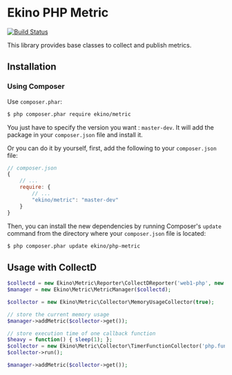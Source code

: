 Ekino PHP Metric
================

[![Build Status](https://secure.travis-ci.org/ekino/php-metric.png?branch=master)](http://travis-ci.org/ekino/php-metric)

This library provides base classes to collect and publish metrics.

## Installation

### Using Composer

Use `composer.phar`:

```bash
$ php composer.phar require ekino/metric
```
You just have to specify the version you want : `master-dev`.
It will add the package in your `composer.json` file and install it.

Or you can do it by yourself, first, add the following to your `composer.json` file:

```js
// composer.json
{
    // ...
    require: {
        // ...
        "ekino/metric": "master-dev"
    }
}
```

Then, you can install the new dependencies by running Composer's ``update``
command from the directory where your ``composer.json`` file is located:

```bash
$ php composer.phar update ekino/php-metric
```


## Usage with CollectD

```php
$collectd = new Ekino\Metric\Reporter\CollectDReporter('web1-php', new Ekino\Metric\Writer('localhost', 25826));
$manager = new Ekino\Metric\MetricManager($collectd);

$collector = new Ekino\Metric\Collector\MemoryUsageCollector(true);

// store the current memory usage
$manager->addMetric($collector->get());

// store execution time of one callback function
$heavy = function() { sleep(1); };
$collector = new Ekino\Metric\Collector\TimerFunctionCollector('php.function.heavy', $heavy);
$collector->run();

$manager->addMetric($collector->get());
```
